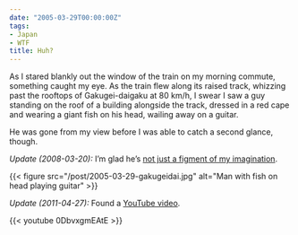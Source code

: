 ```yaml
---
date: "2005-03-29T00:00:00Z"
tags:
- Japan
- WTF
title: Huh?
---
```


As I stared blankly out the window of the train on my morning commute,
something caught my eye. As the train flew along its raised track, whizzing
past the rooftops of Gakugei-daigaku at 80&nbsp;km/h, I swear I saw a guy
standing on the roof of a building alongside the track, dressed in a red cape
and wearing a giant fish on his head, wailing away on a guitar.<!--more-->

He was gone from my view before I was able to catch a second glance, though.

*Update (2008-03-20):* I’m glad he’s [not just a figment of my imagination][article].

{{< figure src="/post/2005-03-29-gakugeidai.jpg"
    alt="Man with fish on head playing guitar" >}}

*Update (2011-04-27):* Found a [YouTube video][video].

{{< youtube 0DbvxgmEAtE >}}

[article]: http://jiyugaoka.keizai.biz/headline/171/
[video]: https://www.youtube.com/watch?v=0DbvxgmEAtE
